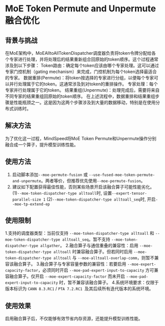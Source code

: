 # MoE Token Permute and Unpermute 融合优化

## 背景与挑战
在MoE架构中，MoEAlltoAllTokenDispatcher调度器负责将token令牌分配给各个专家进行处理，并将处理后的结果重新组合回原始的token顺序。这个过程通常涉及到以下步骤：
Token路由：确定每个token应该由哪个专家处理。这可以通过专家门控机制（gating mechanism）来完成，门控机制为每个token选择最适合的专家。
数据重排(Permute)：将token按选择的专家进行分组，以便每个专家可以并行处理属于它的token。这通常涉及到对token的重排操作。
专家处理：每个专家并行处理属于它的token。
结果重组(Unpermute)：处理完成后，需要将来自不同专家的结果重组回原始的token顺序。
在上述流程中，数据重排和结果重组步骤是性能瓶颈之一。这是因为这两个步骤涉及到大量的数据移动，特别是在使用分布式训练时。
## 解决方法
为了优化这一过程，MindSpeed将MoE Token Permute和Unpermute操作分别融合成一个算子，提升模型训练性能。

## 使用方法
1. 启动脚本添加`--moe-permute-fusion` 或  `--use-fused-moe-token-permute-and-unpermute`。两者等价，但推荐优先使用`--moe-permute-fusion`。
2. 建议如下配置获得最佳性能，否则某些场景开启该融合算子可能性能劣化。
(1)`--moe-token-dispatcher-type alltoall`时, 设置`--expert-tensor-parallel-size 1` 
(2)`--moe-token-dispatcher-type alltoall_seq`时, 开启`--moe-tp-extend-ep`

## 使用限制
1.支持的调度器类型：当前仅支持 `--moe-token-dispatcher-type alltoall` 和 `--moe-token-dispatcher-type alltoall_seq`。暂不支持 `--moe-token-dispatcher-type allgather`。
2.融合算子与通信重叠的兼容性：启用 `--moe-token-dispatcher-type alltoall` 时兼容融合算子。但若同时启用 `--moe-token-dispatcher-type alltoall` 与 `--moe-alltoall-overlap-comm`，则暂不兼容该融合算子。
3.融合算子与专家容量参数的兼容性：若要启用 `--moe-expert-capacity-factor`，必须同时开启 `--moe-pad-expert-input-to-capacity` 方可兼容融合算子。仅开启 `--moe-expert-capacity-factor` 而未开启 `--moe-pad-expert-input-to-capacity` 时，暂不兼容该融合算子。
4.系统环境要求：仅限于版本标识为 `CANN 8.3.RC1` / `PTA 7.2.RC1 `及其后续所有迭代版本的系统环境。

## 使用效果 
启用融合算子后，不仅能够有效节省内存资源，还能提升模型训练性能。